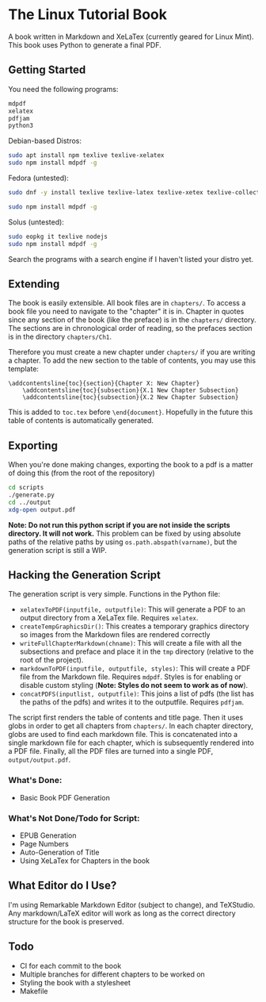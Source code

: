 # The Linux Tutorial Book

A book written in Markdown and XeLaTex (currently geared for Linux Mint). This book uses Python to generate a final PDF.

## Getting Started

You need the following programs: 
```bash
mdpdf
xelatex
pdfjam
python3
```
Debian-based Distros:
```bash
sudo apt install npm texlive texlive-xelatex
sudo npm install mdpdf -g
```

Fedora (untested): 
```bash
sudo dnf -y install texlive texlive-latex texlive-xetex texlive-collection-latex texlive-collection-latexrecommended texlive-xetex-def texlive-collection-xetex install texlive-collection-latexextra npm

sudo npm install mdpdf -g
```

Solus (untested):
```bash
sudo eopkg it texlive nodejs
sudo npm install mdpdf -g
```

Search the programs with a search engine if I haven't listed your distro yet.

## Extending

The book is easily extensible. All book files are in `chapters/`. To access a book file you need to navigate to the "chapter" it is in. Chapter in quotes since any section of the book (like the preface) is in the `chapters/` directory. The sections are in chronological order of reading, so the prefaces section is in the directory `chapters/Ch1`.

Therefore you must create a new chapter under `chapters/` if you are writing a chapter. To add the new section to the table of contents, you may use this template:

```TeX
\addcontentsline{toc}{section}{Chapter X: New Chapter}
	\addcontentsline{toc}{subsection}{X.1 New Chapter Subsection}
	\addcontentsline{toc}{subsection}{X.2 New Chapter Subsection}
```
This is added to `toc.tex` before `\end{document}`. Hopefully in the future this table of contents is automatically generated.

## Exporting

When you're done making changes, exporting the book to a pdf is a matter of doing this (from the root of the repository)
```bash
cd scripts
./generate.py
cd ../output
xdg-open output.pdf
```

**Note: Do not run this python script if you are not inside the scripts directory. It will not work.**
This problem can be fixed by using absolute paths of the relative paths by using ```os.path.abspath(varname)```, but the generation script is still a WIP.

## Hacking the Generation Script
The generation script is very simple. 
Functions in the Python file: 

* `xelatexToPDF(inputfile, outputfile)`: This will generate a PDF to an output directory from a XeLaTex file. Requires `xelatex`.
* `createTempGraphicsDir()`: This creates a temporary graphics directory so images from the Markdown files are rendered correctly
* `writeFullChapterMarkdown(chname)`: This will create a file with all the subsections and preface and place it in the `tmp` directory (relative to the root of the project). 
* `markdownToPDF(inputfile, outputfile, styles)`: This will create a PDF file from the Markdown file. Requires `mdpdf`. Styles is for enabling or disable custom styling (**Note: Styles do not seem to work as of now**).
* `concatPDFS(inputlist, outputfile)`: This joins a list of pdfs (the list has the paths of the pdfs) and writes it to the outputfile. Requires `pdfjam`.

The script first renders the table of contents and title page. Then it uses globs in order to get all chapters from `chapters/`. In each chapter directory, globs are used to find each markdown file. This is concatenated into a single markdown file for each chapter, which is subsequently rendered into a PDF file. Finally, all the PDF files are turned into a single PDF, `output/output.pdf`.

### What's Done:
* Basic Book PDF Generation

### What's Not Done/Todo for Script:
* EPUB Generation
* Page Numbers
* Auto-Generation of Title
* Using XeLaTex for Chapters in the book

## What Editor do I Use?

I'm using Remarkable Markdown Editor (subject to change), and TeXStudio. Any markdown/LaTeX editor will work as long as the correct directory structure for the book is preserved.

## Todo
* CI for each commit to the book
* Multiple branches for different chapters to be worked on
* Styling the book with a stylesheet
* Makefile
